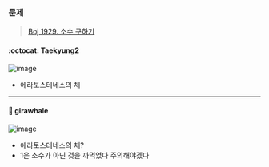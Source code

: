 ### 문제
> [Boj 1929. 소수 구하기](https://www.acmicpc.net/problem/1929)


#### :octocat: Taekyung2

![image](https://user-images.githubusercontent.com/37056992/91517331-78a0f700-e928-11ea-9593-05c1e9d04ba5.png)

- 에라토스테네스의 체 

---

#### :whale: girawhale

![image](https://user-images.githubusercontent.com/48428699/91521262-3c729400-e932-11ea-8500-7e73326ea9b5.png)

- 에라토스테네스의 체?
- 1은 소수가 아닌 것을 까먹었다 주의해야겠다
